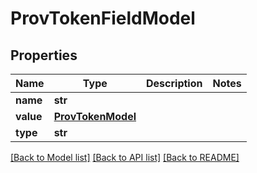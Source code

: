 # ProvTokenFieldModel

## Properties
Name | Type | Description | Notes
------------ | ------------- | ------------- | -------------
**name** | **str** |  | 
**value** | [**ProvTokenModel**](ProvTokenModel.md) |  | 
**type** | **str** |  | 

[[Back to Model list]](../README.md#documentation-for-models) [[Back to API list]](../README.md#documentation-for-api-endpoints) [[Back to README]](../README.md)


